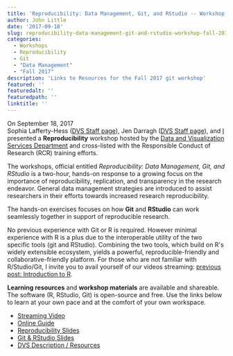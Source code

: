 ```yaml
---
title: 'Reproducibility: Data Management, Git, and RStudio -- Workshop, Fall 2017'
author: John Little
date: '2017-09-18'
slug: reproducibility-data-management-git-and-rstudio-workshop-fall-2017
categories: 
  - Workshops
  - Reproducibility
  - Git
  - "Data Management"
  - "Fall 2017"
description: 'Links to Resources for the Fall 2017 git workshop'
featured: ''
featuredalt: ''
featuredpath: ''
linktitle: ''
---
```


On September 18, 2017 	
Sophia Lafferty-Hess ([DVS Staff page](https://library.duke.edu/data/about/staff)), Jen Darragh ([DVS Staff page](https://library.duke.edu/data/about/staff)), and [I](https://johnlittle.info/) presented a **Reproducibility** workshop hosted by the [Data and Visualization Services Department](https://library.duke.edu/data/) and cross-listed with the Responsible Conduct of Research (RCR) training efforts. 

The workshops, official entitled *Reproducibility: Data Management, Git, and RStudio* is a two-hour, hands-on response to a growing focus on the importance of reproducibility, replication, and transparency in the research endeavor. General data management strategies are introduced to assist researchers in their efforts towards increased research reproducibility. 

The hands-on exercises focuses on how **Git** and **RStudio** can work seamlessly together in support of reproducible research. 

No previous experience with Git or R is required.  However minimal experience with R is a plus due to the interoperable utility of the two specific tools (git and RStudio).  Combining the two tools, which build on R's widely extensible ecosystem, yields a powerful, reproducible-friendly and collaborative-friendly platform.  For those who are not familiar with R/Studio/Git, I invite you to avail yourself of our videos streaming: [previous post:  Introduction to R](introduction-to-r-workshop-fall-2017).

**Learning resources** and **workshop materials** are available and shareable.  The software (R, RStudio, Git) is open-source and free.  Use the links below to learn at your own pace and at the comfort of your own workspace.  

- [Streaming Video](https://library.capture.duke.edu/Panopto/Pages/Viewer.aspx?id=36b63692-7297-4f97-b1be-19cd57511d95)
- [Online Guide](http://rfun.library.duke.edu/git/)
- [Reproducibility Slides](https://osf.io/kdr2w/)
- [Git & RStudio Slides](http://rfun.library.duke.edu/git/slides/#1)
- [DVS Description / Resources](http://library.duke.edu/data/news/past-workshops#git)